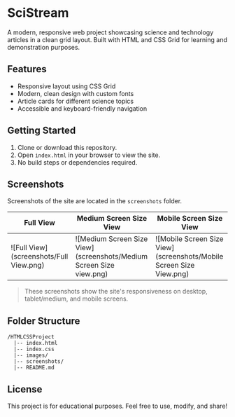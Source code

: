 # SciStream

A modern, responsive web project showcasing science and technology articles in a clean grid layout. Built with HTML and CSS Grid for learning and demonstration purposes.

## Features
- Responsive layout using CSS Grid
- Modern, clean design with custom fonts
- Article cards for different science topics
- Accessible and keyboard-friendly navigation

## Getting Started
1. Clone or download this repository.
2. Open `index.html` in your browser to view the site.
3. No build steps or dependencies required.

## Screenshots
Screenshots of the site are located in the `screenshots` folder.

| Full View | Medium Screen Size View | Mobile Screen Size View |
|-----------|------------------------|------------------------|
| ![Full View](screenshots/Full View.png) | ![Medium Screen Size View](screenshots/Medium Screen Size view.png) | ![Mobile Screen Size View](screenshots/Mobile Screen Size View.png) |

> These screenshots show the site's responsiveness on desktop, tablet/medium, and mobile screens.

## Folder Structure
```
/HTMLCSSProject
  |-- index.html
  |-- index.css
  |-- images/
  |-- screenshots/
  |-- README.md
```

## License
This project is for educational purposes. Feel free to use, modify, and share!
